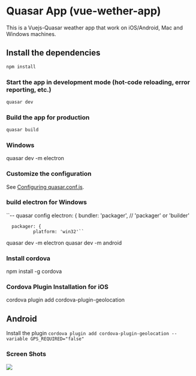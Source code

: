 # Quasar App (vue-wether-app)

This is a Vuejs-Quasar weather app that work on iOS/Android, Mac and Windows machines.

## Install the dependencies
```bash
npm install
```

### Start the app in development mode (hot-code reloading, error reporting, etc.)
```bash
quasar dev
```


### Build the app for production
```bash
quasar build
```
### Windows
   quasar dev -m electron
### Customize the configuration
See [Configuring quasar.conf.js](https://quasar.dev/quasar-cli/quasar-conf-js).

### build electron for Windows
  ``-- quasar config
  electron: {
      bundler: 'packager', // 'packager' or 'builder'

      packager: {
              platform: 'win32'``

quasar dev -m electron
quasar dev -m android

### Install cordova
npm install -g cordova
### Cordova Plugin Installation for iOS
cordova plugin add cordova-plugin-geolocation
## Android
Install the plugin
```cordova plugin add cordova-plugin-geolocation --variable GPS_REQUIRED="false"```
### Screen Shots
<img src=screenshots\weather-app.png/> 

